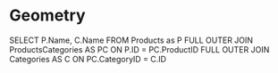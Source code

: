 # Geometry

SELECT P.Name, C.Name FROM Products as P FULL OUTER JOIN ProductsCategories AS PC ON P.ID = PC.ProductID FULL OUTER JOIN Categories AS C ON PC.CategoryID = C.ID
